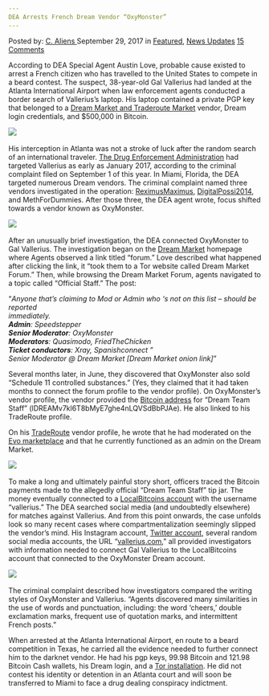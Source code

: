 ```yaml
---
DEA Arrests French Dream Vendor “OxyMonster”
---
```

<article class="post-listing post-22819 post type-post status-publish format-standard has-post-thumbnail hentry 
 tag-arrests tag-dea tag-dream tag-french tag-oxymonster tag-vendor">
    <div class="post-inner">
        <span>Posted by: <a href="https://www.deepdotweb.com/author/caliens/" title="">C. Aliens </a></span>
    <span>September 29, 2017</span>
    <span>in <a href="https://www.deepdotweb.com/category/deepdot-news/" rel="category tag">Featured</a>, <a href="https://www.deepdotweb.com/category/news-updates/" rel="category tag">News Updates</a></span>
    <span><a href="https://www.deepdotweb.com/2017/09/29/dea-arrests-french-dream-vendor-oxymonster/#comments">15 Comments</a></span>
    </p>
    <div class="clear"></div>
    <div class="entry">
    <p>According to DEA Special Agent Austin Love, probable cause existed to arrest a French citizen who has travelled to the United States to compete in a beard contest. The suspect, 38-year-old Gal Vallerius had landed at the Atlanta International Airport when law enforcement agents conducted a border search of Vallerius&#8217;s laptop. His laptop contained a private PGP key that belonged to a <a href="https://www.deepdotweb.com/marketplace-directory/categories/top-markets">Dream Market and Traderoute Market</a> vendor, Dream login credentials, and $500,000 in Bitcoin.</p>
    <p><img class="wp-image-22821" src="/imgs/2017/09/word-image-56.png" srcset="/imgs/2017/09/word-image-56.png 1018w, /imgs/2017/09/word-image-56-300x172.png 300w" sizes="(max-width: 1018px) 100vw, 1018px" /></p>
    <p>His interception in Atlanta was not a stroke of luck after the random search of an international traveler. <a href="https://www.deepdotweb.com/tag/dea/">The Drug Enforcement Administration</a> had targeted Vallerius as early as January 2017, according to the criminal complaint filed on September 1 of this year. In Miami, Florida, the DEA targeted numerous Dream vendors. The criminal complaint named three vendors investigated in the operation: <a href="https://www.reddit.com/r/DarkNetMarkets/comments/4j9i5u/reximusmaximus/">ReximusMaximus</a>, <a href="https://www.deepdotweb.com/2017/05/26/dea-says-four-recent-vendor-busts-connected/">DigitalPossi2014</a>, and MethForDummies. After those three, the DEA agent wrote, focus shifted towards a vendor known as OxyMonster.</p>
    <p><img class="wp-image-22822" src="/imgs/2017/09/word-image-57.png" srcset="/imgs/2017/09/word-image-57.png 1140w, /imgs/2017/09/word-image-57-300x247.png 300w, /imgs/2017/09/word-image-57-1024x842.png 1024w" sizes="(max-width: 1140px) 100vw, 1140px" /></p>
    <p>After an unusually brief investigation, the DEA connected OxyMonster to Gal Vallerius. The investigation began on the <a href="https://www.deepdotweb.com/marketplace-directory/listing/dream-market">Dream Market</a> homepage where Agents observed a link titled “forum.” Love described what happened after clicking the link, it “took them to a Tor website called Dream Market Forum.” Then, while browsing the Dream Market Forum, agents navigated to a topic called “Official Staff.” The post:</p>
    <p>“<em>Anyone that&#8217;s claiming to Mod or Admin who &#8216;s not on this list &#8211; should be reported<br />
    immediately.<br />
    </em><strong><em>Admin</em></strong><em>: Speedstepper<br />
    </em><strong><em>Senior Moderator</em></strong><em>: OxyMonster<br />
    </em><strong><em>Moderators</em></strong><em>: Quasimodo, FriedTheChicken<br />
    </em><strong><em>Ticket conductors</em></strong><em>: Xray, Spanishconnect &#8221;<br />
    Senior Moderator @ Dream Market [Dream Market onion link]</em>”</p>
    <p>Several months later, in June, they discovered that OxyMonster also sold “Schedule 11 controlled substances.” (Yes, they claimed that it had taken months to connect the forum profile to the vendor profile). On OxyMonster&#8217;s vendor profile, the vendor provided the <a href="https://www.deepdotweb.com/tag/bitcoin/">Bitcoin address</a> for “Dream Team Staff” (lDREAMv7kl6T8bMyE7ghe4nLQVSdBbPJAe). He also linked to his TradeRoute profile.</p>
    <p>On his <a href="https://www.deepdotweb.com/marketplace-directory/listing/traderoute">TradeRoute</a> vendor profile, he wrote that he had moderated on the <a href="https://www.deepdotweb.com/marketplace-directory/listing/evolution-marketplace">Evo marketplace</a> and that he currently functioned as an admin on the Dream Market.</p>
    <p><img class="wp-image-22823" src="/imgs/2017/09/word-image-58.png" srcset="/imgs/2017/09/word-image-58.png 1033w, /imgs/2017/09/word-image-58-300x109.png 300w, /imgs/2017/09/word-image-58-1024x373.png 1024w" sizes="(max-width: 1033px) 100vw, 1033px" /></p>
    <p>To make a long and ultimately painful story short, officers traced the Bitcoin payments made to the allegedly official “Dream Team Staff” tip jar. The money eventually connected to a <a href="https://localbitcoins.com/accounts/profile/vallerius/">LocalBitcoins account</a> with the username “vallerius.” The DEA searched social media (and undoubtedly elsewhere) for matches against Vallerius. And from this point onwards, the case unfolds look so many recent cases where compartmentalization seemingly slipped the vendor&#8217;s mind. His Instagram account, <a href="https://twitter.com/vallerius">Twitter account</a>, several random social media accounts, the URL “<a href="http://vallerius.com">vallerius.com</a>,” all provided investigators with information needed to connect Gal Vallerius to the LocalBitcoins account that connected to the OxyMonster Dream account.</p>
    <p><img class="wp-image-22824" src="/imgs/2017/09/word-image-59.png" srcset="/imgs/2017/09/word-image-59.png 1198w, /imgs/2017/09/word-image-59-300x219.png 300w, /imgs/2017/09/word-image-59-1024x749.png 1024w" sizes="(max-width: 1198px) 100vw, 1198px" /></p>
    <p>The criminal complaint described how investigators compared the writing styles of OxyMonster and Vallerius. “Agents discovered many similarities in the use of words and punctuation, including: the word ‘cheers,’ double exclamation marks, frequent use of quotation marks, and intermittent French posts.”</p>
    <p>When arrested at the Atlanta International Airport, en route to a beard competition in Texas, he carried all the evidence needed to further connect him to the darknet vendor. He had his pgp keys, 99.98 Bitcoin and 121.98 Bitcoin Cash wallets, his Dream login, and a <a href="https://www.deepdotweb.com/2015/09/05/tutorial-installing-tor-with-privoxy/">Tor installation</a>. He did not contest his identity or detention in an Atlanta court and will soon be transferred to Miami to face a drug dealing conspiracy indictment.</p>
    </div>
    <span style="display:none"><a href="https://www.deepdotweb.com/tag/arrests/" rel="tag">arrests</a> <a href="https://www.deepdotweb.com/tag/dea/" rel="tag">dea</a> <a href="https://www.deepdotweb.com/tag/dream/" rel="tag">dream</a> <a href="https://www.deepdotweb.com/tag/french/" rel="tag">french</a> <a href="https://www.deepdotweb.com/tag/oxymonster/" rel="tag">oxymonster</a> <a href="https://www.deepdotweb.com/tag/vendor/" rel="tag">vendor</a></span> <span style="display:none" class="updated">2017-09-29</span>
    <div style="display:none" class="vcard author" itemprop="author" itemscope itemtype="http://schema.org/Person"><strong class="fn" itemprop="name"><a href="https://www.deepdotweb.com/author/caliens/" title="Posts by C. Aliens" rel="author">C. Aliens</a></strong></div>
    </div>
</article>

